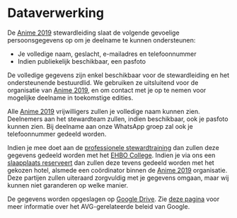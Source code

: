 # Dataverwerking

De [Anime 2019](https://animecon.nl) stewardleiding slaat de volgende gevoelige persoonsgegevens op
om je deelname te kunnen ondersteunen:

<ul>
  <li>Je volledige naam, geslacht, e-mailadres en telefoonnummer</li>
  <li>Indien publiekelijk beschikbaar, een pasfoto</li>
</ul>

De volledige gegevens zijn enkel beschikbaar voor de stewardleiding en het ondersteunende
bestuurdlid. We gebruiken ze uitsluitend voor de organisatie van [Anime 2019](https://animecon.nl),
en om contact met je op te nemen voor mogelijke deelname in toekomstige edities.

Alle [Anime 2019](https://animecon.nl) vrijwilligers zullen je volledige naam kunnen zien. Deelnemers
aan het stewardteam zullen, indien beschikbaar, ook je pasfoto kunnen zien. Bij deelname aan onze
WhatsApp groep zal ook je telefoonnummer gedeeld worden.

Indien je mee doet aan de [professionele stewardtraining](training.html) dan zullen deze gegevens
gedeeld worden met het [EHBO College](https://ehbocollege.nl/). Indien je via ons een
[slaapplaats reserveert](hotel.html) dan zullen deze tevens gedeeld worden met het gekozen hotel,
alsmede een coördinator binnen de [Anime 2019](https://animecon.nl) organisatie. Deze partijen
zullen uiteraard zorgvuldig met je gegevens omgaan, maar wij kunnen niet garanderen op welke manier.

De gegevens worden opgeslagen op [Google Drive](https://www.google.com/drive/).
Zie [deze pagina](https://privacy.google.com/businesses/compliance/#!?modal_active=none) voor meer
informatie over het AVG-gerelateerde beleid van Google.
